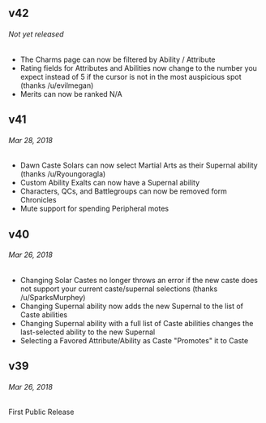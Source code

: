 ## v42
###### *Not yet released*
- The Charms page can now be filtered by Ability / Attribute
- Rating fields for Attributes and Abilities now change to the number you expect instead of 5 if the cursor is not in the most auspicious spot (thanks /u/evilmegan)
- Merits can now be ranked N/A

## v41
###### *Mar 28, 2018*
- Dawn Caste Solars can now select Martial Arts as their Supernal ability (thanks /u/Ryoungoragla)
- Custom Ability Exalts can now have a Supernal ability
- Characters, QCs, and Battlegroups can now be removed form Chronicles
- Mute support for spending Peripheral motes

## v40
###### *Mar 26, 2018*
- Changing Solar Castes no longer throws an error if the new caste does not support your current caste/supernal selections (thanks /u/SparksMurphey)
- Changing Supernal ability now adds the new Supernal to the list of Caste abilities
- Changing Supernal ability with a full list of Caste abilities changes the last-selected ability to the new Supernal
- Selecting a Favored Attribute/Ability as Caste "Promotes" it to Caste

## v39
###### *Mar 26, 2018*
First Public Release
